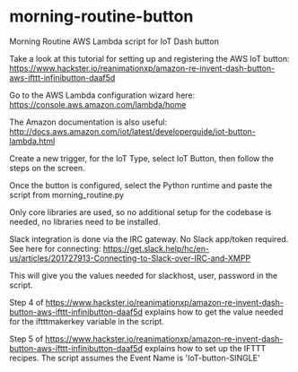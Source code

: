 # morning-routine-button
Morning Routine AWS Lambda script for IoT Dash button

Take a look at this tutorial for setting up and registering the AWS IoT button: https://www.hackster.io/reanimationxp/amazon-re-invent-dash-button-aws-ifttt-infinibutton-daaf5d

Go to the AWS Lambda configuration wizard here: https://console.aws.amazon.com/lambda/home

The Amazon documentation is also useful: http://docs.aws.amazon.com/iot/latest/developerguide/iot-button-lambda.html

Create a new trigger, for the IoT Type, select IoT Button, then follow the steps on the screen.

Once the button is configured, select the Python runtime and paste the script from morning_routine.py

Only core libraries are used, so no additional setup for the codebase is needed, no libraries need to be installed.

Slack integration is done via the IRC gateway. No Slack app/token required. See here for connecting: https://get.slack.help/hc/en-us/articles/201727913-Connecting-to-Slack-over-IRC-and-XMPP

This will give you the values needed for slackhost, user, password in the script.

Step 4 of https://www.hackster.io/reanimationxp/amazon-re-invent-dash-button-aws-ifttt-infinibutton-daaf5d explains how to get the value needed for the iftttmakerkey variable in the script.

Step 5 of https://www.hackster.io/reanimationxp/amazon-re-invent-dash-button-aws-ifttt-infinibutton-daaf5d explains how to set up the IFTTT recipes. The script assumes the Event Name is 'IoT-button-SINGLE'